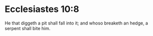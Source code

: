 # Ecclesiastes 10:8

He that diggeth a pit shall fall into it; and whoso breaketh an hedge, a serpent shall bite him.